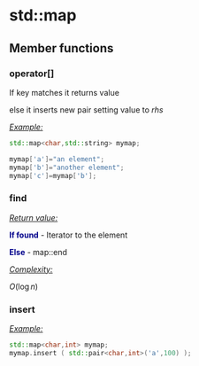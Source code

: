 # std::map

## Member functions

### operator[]

If key matches it returns value

else it inserts new pair setting value to *rhs*

*<u>Example:</u>*

```c++
std::map<char,std::string> mymap;

mymap['a']="an element";
mymap['b']="another element";
mymap['c']=mymap['b'];
```

### find

*<u>Return value:</u>*

<span style="color:darkblue;">**If found**</span> - Iterator to the element

<span style="color:darkblue;">**Else**</span> - map::end

*<u>Complexity:</u>*

$O(\log{n})$

### insert

*<u>Example:</u>*

```c++
std::map<char,int> mymap;
mymap.insert ( std::pair<char,int>('a',100) );
```

